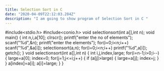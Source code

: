 ```yaml
---
title: Selection Sort in C
date: "2020-04-09T22:12:03.284Z"
description: "I am going to show program of Selection Sort in C "
---
```


#include<stdio.h>
#include<conio.h>
void selectionsort(int a[],int n);
void main()
{
int n,i,a[10];
clrscr();
printf("enter the no of elements");
scanf("%d",&n);
printf("enter the elements");
for(i=0;i<n;i++)
scanf("%d",&a[i]);
selectionsort(a,n);
for(i=0;i<n;i++)
printf("%d",a[i]);
getch();
}
void selectionsort(int a[],int n)
{
int i,j,index,large;
for(i=n-1;i>0;i--)
{
large=a[0];
index=0;
for(j=1;j<=i;j++)
{
if (a[j]>large)
{
large=a[j];
index=j;
}
}
a[index]=a[i];
a[i]=large;
}
}
